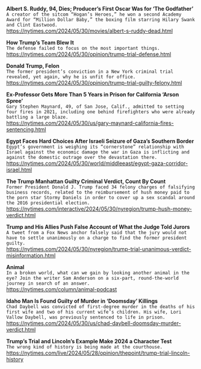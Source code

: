 **Albert S. Ruddy, 94, Dies; Producer’s First Oscar Was for ‘The Godfather’**\
`A creator of the sitcom “Hogan’s Heroes,” he won a second Academy Award for “Million Dollar Baby,” the boxing film starring Hilary Swank and Clint Eastwood.`\
https://nytimes.com/2024/05/30/movies/albert-s-ruddy-dead.html

**How Trump’s Team Blew It**\
`The defense failed to focus on the most important things.`\
https://nytimes.com/2024/05/30/opinion/trump-trial-defense.html

**Donald Trump, Felon**\
`The former president’s conviction in a New York criminal trial revealed, yet again, why he is unfit for office.`\
https://nytimes.com/2024/05/30/opinion/trump-trial-guilty-felony.html

**Ex-Professor Gets More Than 5 Years in Prison for California ‘Arson Spree’**\
`Gary Stephen Maynard, 49, of San Jose, Calif., admitted to setting four fires in 2021, including one behind firefighters who were already battling a large blaze.`\
https://nytimes.com/2024/05/30/us/gary-maynard-california-fires-sentencing.html

**Egypt Faces Hard Choices After Israeli Seizure of Gaza’s Southern Border**\
`Egypt’s government is weighing its “cornerstone” relationship with Israel against the economic damage the war in Gaza is inflicting and against the domestic outrage over the devastation there.`\
https://nytimes.com/2024/05/30/world/middleeast/egypt-gaza-corridor-israel.html

**The Trump Manhattan Guilty Criminal Verdict, Count By Count**\
`Former President Donald J. Trump faced 34 felony charges of falsifying business records, related to the reimbursement of hush money paid to the porn star Stormy Daniels in order to cover up a sex scandal around the 2016 presidential election.`\
https://nytimes.com/interactive/2024/05/30/nyregion/trump-hush-money-verdict.html

**Trump and His Allies Push False Account of What the Judge Told Jurors**\
`A tweet from a Fox News anchor falsely said that the jury would not have to settle unanimously on a charge to find the former president guilty.`\
https://nytimes.com/2024/05/30/nyregion/trump-trial-unanimous-verdict-misinformation.html

**Animal**\
`In a broken world, what can we gain by looking another animal in the eye? Join the writer Sam Anderson on a six-part, round-the-world journey in search of an answer.`\
https://nytimes.com/column/animal-podcast

**Idaho Man Is Found Guilty of Murder in ‘Doomsday’ Killings**\
`Chad Daybell was convicted of first-degree murder in the deaths of his first wife and two of his current wife’s children. His wife, Lori Vallow Daybell, was previously sentenced to life in prison.`\
https://nytimes.com/2024/05/30/us/chad-daybell-doomsday-murder-verdict.html

**Trump’s Trial and Lincoln’s Example Make 2024 a Character Test**\
`The wrong kind of history is being made at the courthouse.`\
https://nytimes.com/live/2024/05/28/opinion/thepoint/trump-trial-lincoln-history

